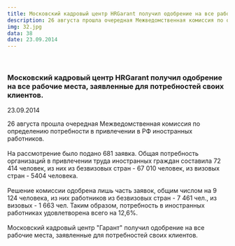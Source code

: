 ```yaml
---
title: Московский кадровый центр HRGarant получил одобрение на все рабочие места, заявленные для потребностей своих клиентов.
description: 26 августа прошла очередная Межведомственная комиссия по определению потребности в привлечении в РФ иностранных работников.
img: 32.jpg
data: 38
date: 23.09.2014
---
```


<div class="row newsdetail">
<div class="md-2">&nbsp;</div>
<div class="md-8 news-detail">
			<article-image
			class="detail_picture"
			border="0"
			src="32.jpg"
			width="780"
			height="440"
			alt="Московский кадровый центр HRGarant получил одобрение на все рабочие места, заявленные для потребностей своих клиентов."
			title="Московский кадровый центр HRGarant получил одобрение на все рабочие места, заявленные для потребностей своих клиентов."
			/></article-image>
				<h3>Московский кадровый центр HRGarant получил одобрение на все рабочие места, заявленные для потребностей своих клиентов.</h3>
					<p class="date-news">23.09.2014</p>
	<p>
				26 августа прошла очередная Межведомственная комиссия по определению потребности в привлечении в РФ иностранных работников.<br />
<br />
На рассмотрение было подано 681 заявка. Общая потребность организаций в привлечении труда иностранных граждан составила 72 414 человек, из них из безвизовых стран - 67 010 человек, из визовых стран - 5404 человека.<br />
<br />
Решение комиссии одобрена лишь часть заявок, общим числом на 9 124 человека, из них работников из безвизовых стран - 7 461 чел., из визовых - 1 663 чел. Таким образом, потребность в иностранных работниках удовлетворена всего на 12,6&#37;.<br />
<br />
Московский кадровый центр &quot;Гарант&quot; получил одобрение на все рабочие места, заявленные для потребностей своих клиентов.<br />
	</p>
	<div style="clear:both"></div>